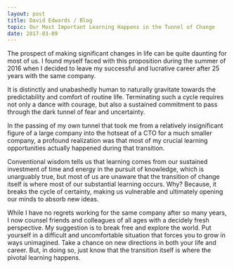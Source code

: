 ```yaml
---
layout: post
title: David Edwards / Blog
topic: Our Most Important Learning Happens in the Tunnel of Change
date: 2017-03-09
---
```

The prospect of making significant changes in life can be quite daunting for most of us. I found
myself faced with this proposition during the summer of 2016 when I decided to leave my successful
and lucrative career after 25 years with the same company.

It is distinctly and unabashedly human to naturally gravitate towards the predictability and comfort
of routine life. Terminating such a cycle requires not only a dance with courage, but also a
sustained commitment to pass through the dark tunnel of fear and uncertainty.

In the passing of my own tunnel that took me from a relatively insignificant figure of a large
company into the hotseat of a CTO for a much smaller company, a profound realization was that most
of my crucial learning opportunities actually happened during that transition.

Conventional wisdom tells us that learning comes from our sustained investment of time and energy in
the pursuit of knowledge, which is unarguably true, but most of us are unaware that the transition
of change itself is where most of our substantial learning occurs. Why? Because, it breaks the cycle
of certainty, making us vulnerable and ultimately opening our minds to absorb new ideas.

While I have no regrets working for the same company after so many years, I now counsel friends and
colleagues of all ages with a decidely fresh perspective. My suggestion is to break free and
explore the world. Put yourself in a difficult and uncomfortable situation that forces you to grow
in ways unimagined. Take a chance on new directions in both your life and career. But, in doing so,
just know that the transition itself is where the pivotal learning happens.
